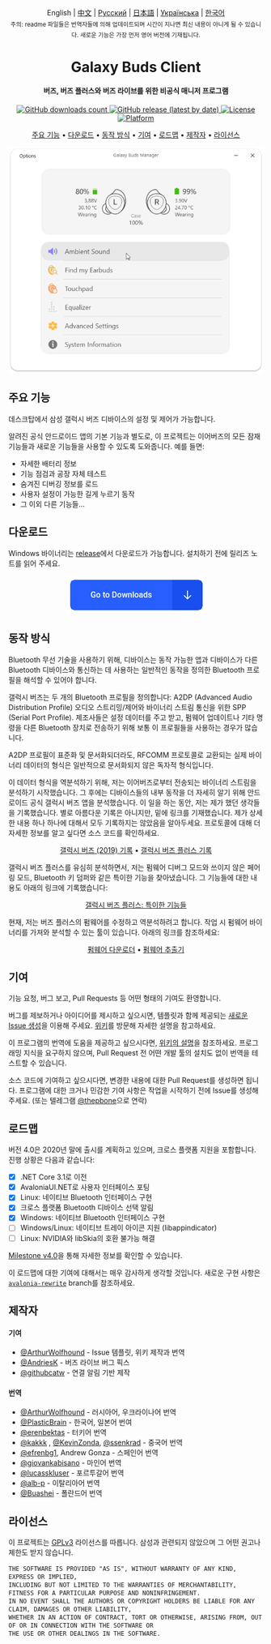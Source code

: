 <p align="center">
  English | <a href="./README_chs.md">中文</a> | <a href="./README_rus.md">Русский</a> | <a href="./README_jpn.md">日本語</a> | <a href="./README_ukr.md">Українська</a> | <a href="./README_kor.md">한국어</a><br>
    <sub>주의: readme 파일들은 번역자들에 의해 업데이트되며 시간이 지나면 최신 내용이 아니게 될 수 있습니다. 새로운 기능은 가장 먼저 영어 버전에 기재됩니다.</sub>
</p>
<h1 align="center">
  Galaxy Buds Client
  <br>
</h1>
<h4 align="center">버즈, 버즈 플러스와 버즈 라이브를 위한 비공식 매니저 프로그램</h4>
<p align="center">
  <a href="https://github.com/ThePBone/GalaxyBudsClient/releases">
    <img alt="GitHub downloads count" src="https://img.shields.io/github/downloads/thepbone/galaxybudsclient/total">
  </a>
  <a href="https://github.com/ThePBone/GalaxyBudsClient/releases">
    <img alt="GitHub release (latest by date)" src="https://img.shields.io/github/v/release/thepbone/galaxybudsclient">
  </a>
  <a href="https://github.com/ThePBone/GalaxyBudsClient/blob/master/LICENSE">
      <img alt="License" src="https://img.shields.io/github/license/thepbone/galaxybudsclient">
  </a>
  <a href="https://github.com/ThePBone/GalaxyBudsClient/releases">
    <img alt="Platform" src="https://img.shields.io/badge/platform-Windows-yellowgreen">
  </a>
</p>
<p align="center">
  <a href="#key-features">주요 기능</a> •
  <a href="#download">다운로드</a> •
  <a href="#how-it-works">동작 방식</a> •
  <a href="#contributing">기여</a> •
  <a href="#contributing">로드맵</a> •
  <a href="#credits">제작자</a> •
  <a href="#license">라이선스</a> 
</p>


<p align="center">
    <a href="#"><img alt="Screenshot" src="screenshots/screencap.gif"></a>
</p>

## 주요 기능

데스크탑에서 삼성 갤럭시 버즈 디바이스의 설정 및 제어가 가능합니다.

알려진 공식 안드로이드 앱의 기본 기능과 별도로, 이 프로젝트는 이어버즈의 모든 잠재 기능들과 새로운 기능들을 사용할 수 있도록 도와줍니다. 예를 들면:

* 자세한 배터리 정보
* 기능 점검과 공장 자체 테스트
* 숨겨진 디버깅 정보를 로드
* 사용자 설정이 가능한 길게 누르기 동작
* 그 이외 다른 기능들...

## 다운로드

Windows 바이너리는 [release](https://github.com/ThePBone/GalaxyBudsClient/releases)에서 다운로드가 가능합니다. 설치하기 전에 릴리즈 노트를 읽어 주세요.

<p align="center">
    <a href="https://github.com/ThePBone/GalaxyBudsClient/releases"><img alt="Download" src="screenshots/download.png"></a>
</p>

## 동작 방식

Bluetooth 무선 기술을 사용하기 위해, 디바이스는 동작 가능한 앱과 디바이스가 다른 Bluetooth 디바이스와 통신하는 데 사용하는 일반적인 동작을 정의한 Bluetooth 프로필을 해석할 수 있어야 합니다.

갤럭시 버즈는 두 개의 Bluetooth 프로필을 정의합니다: A2DP (Advanced Audio Distribution Profile) 오디오 스트리밍/제어와 바이너리 스트림 통신을 위한 SPP (Serial Port Profile). 제조사들은 설정 데이터를 주고 받고, 펌웨어 업데이트나 기타 명령을 다른 Bluetooth 장치로 전송하기 위해 보통 이 프로필들을 사용하는 경우가 많습니다.

A2DP 프로필이 표준화 및 문서화되더라도, RFCOMM 프로토콜로 교환되는 실제 바이너리 데이터의 형식은 일반적으로 문서화되지 않은 독자적 형식입니다.

이 데이터 형식을 역분석하기 위해, 저는 이어버즈로부터 전송되는 바이너리 스트림을 분석하기 시작했습니다. 그 후에는 디바이스들의 내부 동작을 더 자세히 알기 위해 안드로이드 공식 갤럭시 버즈 앱을 분석했습니다. 이 일을 하는 동안, 저는 제가 했던 생각들을 기록했습니다. 별로 아름다운 기록은 아니지만, 밑에 링크를 기재했습니다. 제가 상세한 내용 하나 하나에 대해서 모두 기록하지는 않았음을 알아두세요. 프로토콜에 대해 더 자세한 정보를 알고 싶다면 소스 코드를 확인하세요.

<p align="center">
  <a href="https://github.com/ThePBone/GalaxyBudsClient/blob/master/GalaxyBudsRFCommProtocol.md">갤럭시 버즈 (2019) 기록</a> •
  <a href="https://github.com/ThePBone/GalaxyBudsClient/blob/master/Galaxy%20Buds%20Plus%20RFComm%20Protocol%20Notes.md">갤럭시 버즈 플러스 기록</a>
</p>

갤럭시 버즈 플러스를 유심히 분석하면서, 저는 펌웨어 디버그 모드와 쓰이지 않은 페어링 모드, Bluetooth 키 덤퍼와 같은 특이한 기능을 찾아냈습니다. 그 기능들에 대한 내용도 아래의 링크에 기록했습니다: 

<p align="center">
  <a href="https://github.com/ThePBone/GalaxyBudsClient/blob/master/GalaxyBudsPlus_HiddenDebugFeatures.md">갤럭시 버즈 플러스: 특이한 기능들</a>
</p>

현재, 저는 버즈 플러스의 펌웨어를 수정하고 역분석하려고 합니다. 작업 시 펌웨어 바이너리를 가져와 분석할 수 있는 툴이 있습니다. 아래의 링크를 참조하세요:

<p align="center">
  <a href="https://github.com/ThePBone/GalaxyBudsFirmwareDownloader">펌웨어 다운로더</a> •
  <a href="https://github.com/ThePBone/GalaxyBudsFirmwareExtractor">펌웨어 추출기</a>
</p>

## 기여

기능 요청, 버그 보고, Pull Requests 등 어떤 형태의 기여도 환영합니다.

버그를 제보하거나 아이디어를 제시하고 싶으시면, 템플릿과 함께 제공되는 [새로운 Issue 생성](https://github.com/ThePBone/GalaxyBudsClient/issues/new/choose)을 이용해 주세요. [위키](https://github.com/ThePBone/GalaxyBudsClient/wiki/2.-How-to-submit-issues)를 방문해 자세한 설명을 참고하세요.

이 프로그램의 번역에 도움을 제공하고 싶으시다면, [위키의 설명](https://github.com/ThePBone/GalaxyBudsClient/wiki/3.-How-to-help-with-translations)을 참조하세요. 프로그래밍 지식을 요구하지 않으며, Pull Request 전 어떤 개발 툴의 설치도 없이 번역을 테스트할 수 있습니다.

소스 코드에 기여하고 싶으시다면, 변경한 내용에 대한 Pull Request를 생성하면 됩니다. 프로그램에 대한 크거나 민감한 기여 사항은 작업을 시작하기 전에 Issue를 생성해 주세요. (또는 텔레그램 [@thepbone](https://t.me/thepbone)으로 연락)

## 로드맵

버전 4.0은 2020년 말에 출시를 계획하고 있으며, 크로스 플랫폼 지원을 포함합니다. 진행 상황은 다음과 같습니다:


- [x] .NET Core 3.1로 이전
- [x] AvaloniaUI.NET로 사용자 인터페이스 포팅
- [x] Linux: 네이티브 Bluetooth 인터페이스 구현
- [x] 크로스 플랫폼 Bluetooth 디바이스 선택 알림
- [X] Windows: 네이티브 Bluetooth 인터페이스 구현
- [ ] Windows/Linux: 네이티브 트레이 아이콘 지원 (libappindicator)
- [ ] Linux: NVIDIA와 libSkia의 호환 불가능 해결

[Milestone v4.0](https://github.com/ThePBone/GalaxyBudsClient/projects/3)을 통해 자세한 정보를 확인할 수 있습니다.

이 로드맵에 대한 기여에 대해서는 매우 감사하게 생각할 것입니다. 새로운 구현 사항은[`avalonia-rewrite`](https://github.com/ThePBone/GalaxyBudsClient/tree/avalonia-rewrite) branch를 참조하세요.


## 제작자

#### 기여

* [@ArthurWolfhound](https://github.com/ArthurWolfhound) - Issue 템플릿, 위키 제작과 번역
* [@AndriesK](https://github.com/AndriesK) - 버즈 라이브 버그 픽스
* [@githubcatw](https://github.com/githubcatw) - 연결 알림 기반 제작

#### 번역

* [@ArthurWolfhound](https://github.com/ArthurWolfhound) - 러시아어, 우크라이나어 번역
* [@PlasticBrain](https://github.com/fhalfkg) - 한국어, 일본어 번여
* [@erenbektas](https://github.com/erenbektas) - 터키어 번역
* [@kakkk](https://github.com/kakkk) , [@KevinZonda](https://github.com/KevinZonda), [@ssenkrad](https://github.com/ssenkrad) - 중국어 번역
* [@efrenbg1](https://github.com/efrenbg1), Andrew Gonza - 스페인어 번역
* [@giovankabisano](https://github.com/giovankabisano) - 마인어 번역
* [@lucasskluser](https://github.com/lucasskluser) - 포르투갈어 번역
* [@alb-p](https://github.com/alb-p) - 이탈리아어 번역
* [@Buashei](https://github.com/Buashei) - 폴란드어 번역

## 라이선스

이 프로젝트는 [GPLv3](LICENSE) 라이선스를 따릅니다. 삼성과 관련되지 않았으며 그 어떤 권고나 제한도 받지 않습니다.

```
THE SOFTWARE IS PROVIDED "AS IS", WITHOUT WARRANTY OF ANY KIND, EXPRESS OR IMPLIED, 
INCLUDING BUT NOT LIMITED TO THE WARRANTIES OF MERCHANTABILITY, FITNESS FOR A PARTICULAR PURPOSE AND NONINFRINGEMENT. 
IN NO EVENT SHALL THE AUTHORS OR COPYRIGHT HOLDERS BE LIABLE FOR ANY CLAIM, DAMAGES OR OTHER LIABILITY, 
WHETHER IN AN ACTION OF CONTRACT, TORT OR OTHERWISE, ARISING FROM, OUT OF OR IN CONNECTION WITH THE SOFTWARE OR 
THE USE OR OTHER DEALINGS IN THE SOFTWARE.
```

